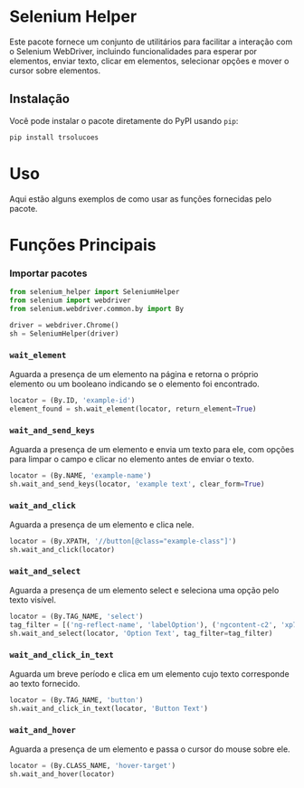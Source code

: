 # Selenium Helper

Este pacote fornece um conjunto de utilitários para facilitar a interação com o Selenium WebDriver, incluindo funcionalidades para esperar por elementos, enviar texto, clicar em elementos, selecionar opções e mover o cursor sobre elementos.

## Instalação

Você pode instalar o pacote diretamente do PyPI usando `pip`:

```sh
pip install trsolucoes
```

# Uso

Aqui estão alguns exemplos de como usar as funções fornecidas pelo pacote.

# Funções Principais

### Importar pacotes
```python
from selenium_helper import SeleniumHelper
from selenium import webdriver
from selenium.webdriver.common.by import By

driver = webdriver.Chrome()
sh = SeleniumHelper(driver)
```

### `wait_element`
Aguarda a presença de um elemento na página e retorna o próprio elemento ou um booleano indicando se o elemento foi encontrado.
```python
locator = (By.ID, 'example-id')
element_found = sh.wait_element(locator, return_element=True)
```

### `wait_and_send_keys`
Aguarda a presença de um elemento e envia um texto para ele, com opções para limpar o campo e clicar no elemento antes de enviar o texto.
```python
locator = (By.NAME, 'example-name')
sh.wait_and_send_keys(locator, 'example text', clear_form=True)
```

### `wait_and_click`
Aguarda a presença de um elemento e clica nele.
```python
locator = (By.XPATH, '//button[@class="example-class"]')
sh.wait_and_click(locator)
```

### `wait_and_select`
Aguarda a presença de um elemento select e seleciona uma opção pelo texto visível.
```python
locator = (By.TAG_NAME, 'select')
tag_filter = [('ng-reflect-name', 'labelOption'), ('ngcontent-c2', 'xp789e687')]
sh.wait_and_select(locator, 'Option Text', tag_filter=tag_filter)
```

### `wait_and_click_in_text`
Aguarda um breve período e clica em um elemento cujo texto corresponde ao texto fornecido.
```python
locator = (By.TAG_NAME, 'button')
sh.wait_and_click_in_text(locator, 'Button Text')
```

### `wait_and_hover`
Aguarda a presença de um elemento e passa o cursor do mouse sobre ele.
```python
locator = (By.CLASS_NAME, 'hover-target')
sh.wait_and_hover(locator)
```
